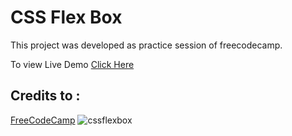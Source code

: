 # CSS Flex Box

This project was developed as practice session of freecodecamp.

To view Live Demo [Click Here]()

## Credits to :
[FreeCodeCamp](www.freecodecamp.org)
![cssflexbox](https://github.com/ashfaqmbd/cssflexbox/assets/16706440/7c3480e3-7b18-4f85-b0b9-03a82324f602)
